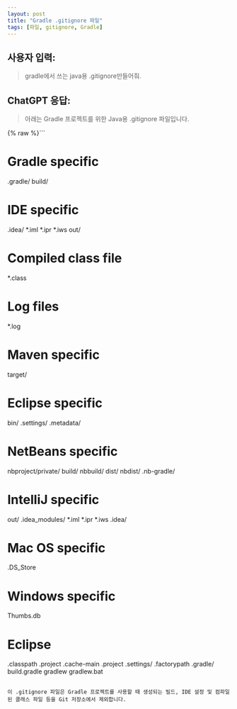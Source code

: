 ```yaml
---
layout: post
title: "Gradle .gitignore 파일"
tags: [파일, gitignore, Gradle]
---
```


## 사용자 입력:
> gradle에서 쓰는 java용 .gitignore만들어줘.

## ChatGPT 응답:
> 아래는 Gradle 프로젝트를 위한 Java용 .gitignore 파일입니다.

{% raw %}```
# Gradle specific
.gradle/
build/

# IDE specific
.idea/
*.iml
*.ipr
*.iws
out/

# Compiled class file
*.class

# Log files
*.log

# Maven specific
target/

# Eclipse specific
bin/
.settings/
.metadata/

# NetBeans specific
nbproject/private/
build/
nbbuild/
dist/
nbdist/
.nb-gradle/

# IntelliJ specific
out/
.idea_modules/
*.iml
*.ipr
*.iws
.idea/

# Mac OS specific
.DS_Store

# Windows specific
Thumbs.db

# Eclipse
.classpath
.project
.cache-main
.project
.settings/
.factorypath
.gradle/
build.gradle
gradlew
gradlew.bat
```{% endraw %}

이 .gitignore 파일은 Gradle 프로젝트를 사용할 때 생성되는 빌드, IDE 설정 및 컴파일된 클래스 파일 등을 Git 저장소에서 제외합니다. 

